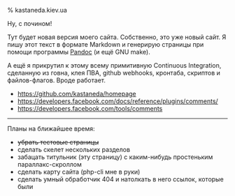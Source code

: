 % kastaneda.kiev.ua

Ну, с почином!

Тут будет новая версия моего сайта. Собственно, это уже новый сайт.
Я пишу этот текст в формате Markdown и генерирую страницы при помощи
программы [Pandoc](http://johnmacfarlane.net/pandoc/) (и ещё GNU make).

А ещё я прикрутил к этому всему примитивную Continuous Integration,
сделанную из говна, клея ПВА, github webhooks, кронтаба, скриптов
и файлов-флагов. Вроде работает.

 * <https://github.com/kastaneda/homepage>
 * <https://developers.facebook.com/docs/reference/plugins/comments/>
 * <https://developers.facebook.com/tools/comments>

-----

Планы на ближайшее время:

 * ~~убрать тестовые страницы~~
 * сделать скелет нескольких разделов
 * забацать титульник (эту страницу) с каким-нибудь простеньким параллакс-скроллом
 * сделать карту сайта (php-cli мне в руки)
 * сделать умный обработчик 404 и натолкать в него ссылок, которые были
